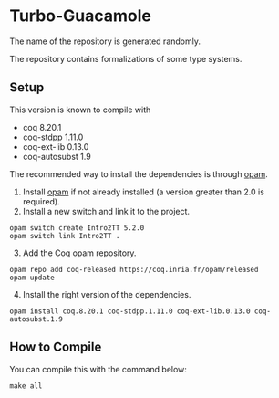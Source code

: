 # Turbo-Guacamole
The name of the repository is generated randomly.

The repository contains formalizations of some type systems.

## Setup
This version is known to compile with

- coq 8.20.1
- coq-stdpp 1.11.0
- coq-ext-lib 0.13.0
- coq-autosubst 1.9

The recommended way to install the dependencies is through [opam](https://opam.ocaml.org/doc/Install.html).

1. Install [opam](https://opam.ocaml.org/doc/Install.html) if not already installed (a version greater than 2.0 is required).
2. Install a new switch and link it to the project.
```
opam switch create Intro2TT 5.2.0
opam switch link Intro2TT .
```
3. Add the Coq opam repository.
```
opam repo add coq-released https://coq.inria.fr/opam/released
opam update
```
4. Install the right version of the dependencies.
```
opam install coq.8.20.1 coq-stdpp.1.11.0 coq-ext-lib.0.13.0 coq-autosubst.1.9
```

## How to Compile
You can compile this with the command below:
```
make all
```